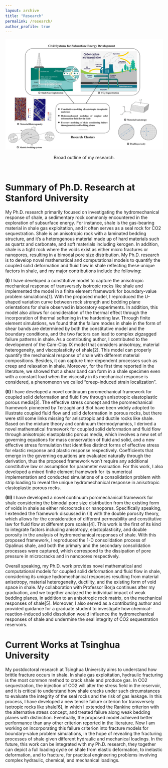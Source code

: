 ```yaml
---
layout: archive
title: "Research"
permalink: /research/
author_profile: true
---
```


<img src="/images/For_profile.jpg"/>  
<p align="center">
Broad outline of my research.  
</p>
<br>  

# Summary of Ph.D. Research at Stanford University  

My Ph.D. research primarily focused on investigating the hydromechanical response of shale, a sedimentary rock commonly encountered in the exploration of subsurface energy. For instance, shale is the gas-bearing material in shale gas exploitation, and it often serves as a seal rock for CO2 sequestration. Shale is an anisotropic rock with a laminated bedding structure, and it’s a heterogenous material made up of hard materials such as quartz and carbonate, and soft materials including kerogen. In addition, shale is a tight rock where the voids exist as either micro fractures or nanopores, resulting in a bimodal pore size distribution. My Ph.D. research is to develop novel mathematical and computational models to quantify the coupled solid deformation and fluid flow in shale reflecting these unique factors in shale, and my major contributions include the following:  

<b>(I)</b> I have developed a constitutive model to capture the anisotropic mechanical response of transversely isotropic rocks like shale and implemented the model in a finite element framework for boundary-value problem simulations[1]. With the proposed model, I reproduced the U-shaped variation curve between rock strength and bedding plane orientations for shale observed in laboratory experiments. In addition, this model also allows for consideration of the thermal effect through the incorporation of thermal softening in the hardening law. Through finite element simulations, we found that the failure modes in shale in the form of shear bands are determined by both the constitutive model and the boundary conditions, and the two factors can lead to complex zigzagged failure patterns in shale. As a contributing author, I contributed to the development of the Cam-Clay IX model that considers anisotropy, material heterogeneity, and viscoplasticity of shale[2]. This model can properly quantify the mechanical response of shale with different material compositions. Besides, it can capture time-dependent processes such as creep and relaxation in shale. Moreover, for the first time reported in the literature, we showed that a shear band can form in a shale specimen even with a constant load when the viscosity in its mechanical response is considered, a phenomenon we called “creep-induced strain localization”.  

<b>(II)</b> I have developed a novel continuum poromechanical framework for coupled solid deformation and fluid flow through anisotropic elastoplastic porous media[3]. The effective stress concept and the poromechanical framework pioneered by Terzaghi and Biot have been widely adopted to illustrate coupled fluid flow and solid deformation in porous rocks, but there were still some links missing for anisotropic and ductile rocks like shale. Based on the mixture theory and continuum thermodynamics, I derived a novel mathematical framework for coupled solid deformation and fluid flow through anisotropic elastoplastic porous media, which involves a new set of governing equations for mass conservation of fluid and solid, and a new effective stress formulation that identifies distinct forms of effective stress for elastic response and plastic response respectively. Coefficients that emerge in the governing equations are evaluated naturally through the derivation, thus the proposed framework won’t require any additional constitutive law or assumption for parameter evaluation. For this work, I also developed a mixed finite element framework for its numerical implementation and conducted simulations of a consolidation problem with strip loading to reveal the unique hydromechanical response in anisotropic elastoplastic porous rocks.  

<b>(III)</b> I have developed a novel continuum poromechanical framework for shale considering the bimodal pore size distribution from the existing form of voids in shale as either microcracks or nanopores. Specifically speaking, I extended the framework discussed in (II) with the double porosity theory, which allows for the consideration of different permeability and constitutive law for fluid flow at different pore scales[4]. This work is the first of its kind to integrate factors including anisotropy, elastoplasticity, and double porosity in the analysis of hydromechanical responses of shale. With this proposed framework, I reproduced the 1-D consolidation process of Opalinus shale, and both the primary and the secondary consolidation processes were captured, which correspond to the dissipation of pore pressure in microcracks and in nanopores respectively.  

Overall speaking, my Ph.D. work provides novel mathematical and computational models for coupled solid deformation and fluid flow in shale, considering its unique hydromechanical responses resulting from material anisotropy, material heterogeneity, ductility, and the existing form of void space in shale. My collaboration with Professor Borja continues after my graduation, and we together analyzed the individual impact of weak bedding planes, in addition to an anisotropic rock matrix, on the mechanical responses of shale[5]. Moreover, I also served as a contributing author and provided guidance for a graduate student to investigate how chemical-reaction-induced solid dissolution would influence the hydromechanical responses of shale and undermine the seal integrity of CO2 sequestration reservoirs.  
    
# Current Works at Tsinghua University

My postdoctoral research at Tsinghua University aims to understand how brittle fracture occurs in shale. In shale gas exploitation, hydraulic fracturing is the most common method to crack shale and produce gas. In CO2 sequestration, the injection of CO2 will alter the stress field in the reservoir, and it is critical to understand how shale cracks under such circumstances to evaluate the integrity of the seal rocks and the risk of gas leakage. In this process, I have developed a new tensile failure criterion for transversely isotropic rocks like shale[6], in which I extended the Rankine criterion with the alternative stress concept, and treated failure along weak bedding planes with distinction. Eventually, the proposed model achieved better performance than any other criterion reported in the literature. Now I am working on incorporating this failure criterion into fracture models for boundary-value problem simulations, in the hope of revealing the fracturing processes of shale given different hydraulic and mechanical loadings. In the future, this work can be integrated with my Ph.D. research, they together can depict a full loading cycle on shale from elastic deformation, to inelastic deformation, and to fracture, for practical engineering problems involving complex hydraulic, chemical, and mechanical loadings.  
